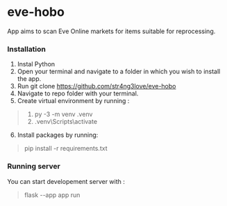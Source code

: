 # eve-hobo
App aims to scan Eve Online markets for items suitable for reprocessing.

### Installation

1. Instal Python
2. Open your terminal and navigate to a folder in which you wish to install the app.
3. Run git clone https://github.com/str4ng3love/eve-hobo
4. Navigate to repo folder with your terminal.
5. Create virtual environment by running :

> 1. py -3 -m venv .venv
> 2. .venv\Scripts\activate

6. Install packages by running:
> pip install -r requirements.txt

### Running server

You can start developement server with :
> flask --app app run
